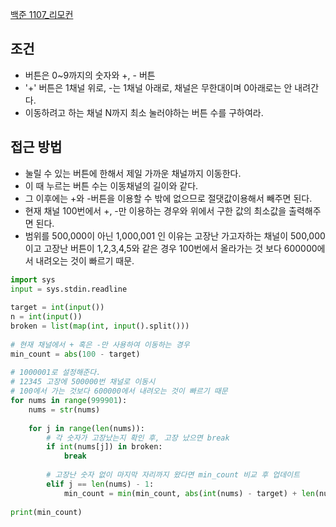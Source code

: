 [백준 1107_리모컨](https://www.acmicpc.net/problem/1107)


## 조건
- 버튼은 0~9까지의 숫자와 +, - 버튼
- '+' 버튼은 1채널 위로, -는 1채널 아래로, 채널은 무한대이며 0아래로는 안 내려간다.
- 이동하려고 하는 채널 N까지 최소 눌러야하는 버튼 수를 구하여라.



## 접근 방법
- 눌릴 수 있는 버튼에 한해서 제일 가까운 채널까지 이동한다.
- 이 때 누르는 버튼 수는 이동채널의 길이와 같다.
- 그 이후에는 +와 -버튼을 이용할 수 밖에 없으므로 절댓값이용해서 빼주면 된다.
- 현재 채널 100번에서 +, -만 이용하는 경우와 위에서 구한 값의 최소값을 출력해주면 된다.
- 범위를 500,000이 아닌 1,000,001 인 이유는 고장난 가고자하는 채널이 500,000이고 고장난 버튼이 1,2,3,4,5와 같은 경우 100번에서 올라가는 것 보다 600000에서 내려오는 것이 빠르기 때문.

```PYTHON
import sys  
input = sys.stdin.readline  
  
target = int(input())  
n = int(input())  
broken = list(map(int, input().split()))  
  
# 현재 채널에서 + 혹은 -만 사용하여 이동하는 경우  
min_count = abs(100 - target)  
  
# 1000001로 설정해준다.  
# 12345 고장에 500000번 채널로 이동시  
# 100에서 가는 것보다 600000에서 내려오는 것이 빠르기 때문  
for nums in range(999901):  
    nums = str(nums)  
  
    for j in range(len(nums)):  
        # 각 숫자가 고장났는지 확인 후, 고장 났으면 break        
        if int(nums[j]) in broken:  
            break  
  
        # 고장난 숫자 없이 마지막 자리까지 왔다면 min_count 비교 후 업데이트  
        elif j == len(nums) - 1:  
            min_count = min(min_count, abs(int(nums) - target) + len(nums))  
  
print(min_count)
```